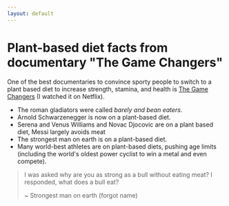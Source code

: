 ```yaml
---
layout: default
---
```

# Plant-based diet facts from documentary "The Game Changers"

One of the best documentaries to convince sporty people to switch to a plant based diet to increase strength, stamina, and health is [The Game Changers](https://www.imdb.com/title/tt7455754/) (I watched it on Netflix).

- The roman gladiators were called *barely and bean eaters*.
- Arnold Schwarzenegger is now on a plant-based diet. 
- Serena and Venus Williams and Novac Djocovic are on a plant based diet, Messi largely avoids meat
- The strongest man on earth is on a plant-based diet.
- Many world-best athletes are on plant-based diets, pushing age limits (including the world's oldest power cyclist to win a metal and even compete).


>I was asked why are you as strong as a bull without eating meat? I responded, what does a bull eat?
>
>~ Strongest man on earth (forgot name)




